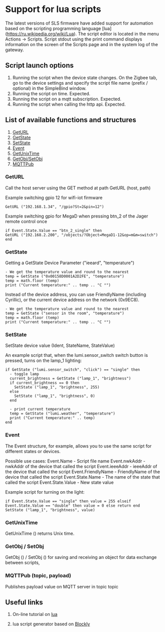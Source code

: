 # Support for lua scripts

The latest versions of SLS firmware have added support for automation based on the scripting programming language [lua] (https://ru.wikipedia.org/wiki/Lua). The script editor is located in the menu Actions -> Scripts. Script stdout using the print command displays information on the screen of the Scripts page and in the system log of the gateway.

## Script launch options
1) Running the script when the device state changes. On the Zigbee tab, go to the device settings and specify the script file name (prefix / optional) in the SimpleBind window.
2) Running the script on time. Expected.
3) Running the script on a mqtt subscription. Expected.
4) Running the script when calling the http api. Expected.


## List of available functions and structures
1) [GetURL](lua_rus.md#geturl)
2) [GetState](lua_rus.md#getstate)
3) [SetState](lua_rus.md#setstate)
4) [Event](lua_rus.md#event)
5) [GetUnixTime](lua_rus.md#GetUnixTime)
6) [GetObj/SetObj](lua_rus.md#GetObj/SetObj)
7) [MQTTPub](lua_rus.md#MQTTPub)


### GetURL
Call the host server using the GET method at path GetURL (host, path)

Example switching gpio 12 for wifi-iot firmware
``` 
GetURL ("192.168.1.34", "/gpio?St=2&pin=12")
```
Example switching gpio for MegaD when pressing btn_2 of the Jager remote control once
```
if Event.State.Value == "btn_2_single" then
GetURL ("192.168.2.200", "/objects/?Object=MegaD1-12&op=m&m=switch")
end
```


### GetState
Getting a GetState Device Parameter ("ieeard", "temperature")

```
- We get the temperature value and round to the nearest
temp = GetState ("0x00158D0001A2D2FE", "temperature")
temp = math.floor (temp)
print ("Current temperature:" .. temp .. "C °")
```

Instead of the device address, you can use FriendlyName (including Cyrillic), or the current device address on the network (0x9EC8).
```
- We get the temperature value and round to the nearest
temp = GetState ("sensor in the room", "temperature")
temp = math.floor (temp)
print ("Current temperature:" .. temp .. "C °")
```


### SetState
SetState device value (Ident, StateName, StateValue)

An example script that, when the lumi.sensor_switch switch button is pressed, turns on the lamp_1 lighting:
```
if GetState ("lumi.sensor_switch", "click") == "single" then
  - toggle lamp
  current_brightness = GetState ("lamp_1", "brightness")
  if current_brightness == 0 then
    SetState ("lamp_1", "brightness", 255)
  else
    SetState ("lamp_1", "brightness", 0)
  end
 
  - print current temperature
  temp = GetState ("lumi.weather", "temperature")
  print ("Current temperature:" .. temp)
end
```
### Event
The Event structure, for example, allows you to use the same script for different states or devices.

Possible use cases:
Event.Name - Script file name
Event.nwkAddr - nwkAddr of the device that called the script
Event.ieeeAddr - ieeeAddr of the device that called the script
Event.FriendlyName - FriendlyName of the device that called the script
Event.State.Name - The name of the state that called the script
Event.State.Value - New state value

Example script for turning on the light:
```
if Event.State.Value == "single" then value = 255 elseif Event.State.Value == "double" then value = 0 else return end
SetState ("lamp_1", "brightness", value)
```

### GetUnixTime
GetUnixTime () returns Unix time.

### GetObj / SetObj
GetObj () / SetObj () for saving and receiving an object for data exchange between scripts,

### MQTTPub (topic, payload)
Publishes payload value on MQTT server in topic topic


## Useful links
1) On-line tutorial on [lua](https://zserge.wordpress.com/2012/02/23/lua-%D0%B7%D0%B0-60-%D0%BC%D0%B8%D0%BD%D1%83%D1%82)

2) lua script generator based on [Blockly](http://www.blockly-lua.appspot.com/static/apps/code/index.html)
